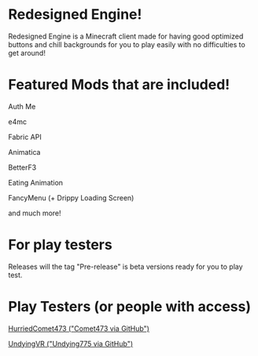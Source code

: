 # Redesigned Engine!

Redesigned Engine is a Minecraft client made for having good optimized buttons and chill backgrounds for you to play easily with no difficulties to get around!

# Featured Mods that are included!
<p>Auth Me</p>
<p>e4mc</p>
<p>Fabric API</p>
<p>Animatica</p>
<p>BetterF3</p>
<p>Eating Animation</p>
<p>FancyMenu (+ Drippy Loading Screen)</p>
<p>and much more!</p>

# For play testers
Releases will the tag "Pre-release" is beta versions ready for you to play test.

# Play Testers (or people with access)

<p><a href="https://youtube.com/@hurriedcomet473">HurriedComet473 ("Comet473 via GitHub")</a></p>
<p><a href="https://youtube.com/@UndyingVR">UndyingVR ("Undying775 via GitHub")</a></p>
